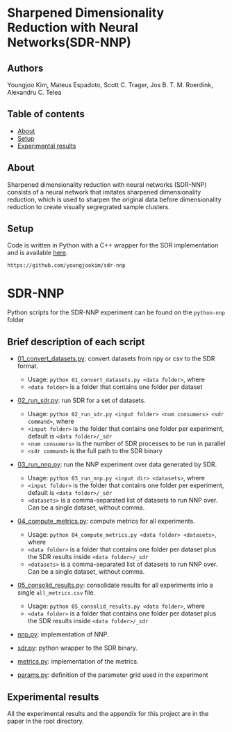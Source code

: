 # Sharpened Dimensionality Reduction with Neural Networks(SDR-NNP)
## Authors
Youngjoo Kim, Mateus Espadoto, Scott C. Trager, Jos B. T. M. Roerdink, Alexandru C. Telea

## Table of contents
* [About](#about)
* [Setup](#setup)
* [Experimental results](#experimental-results)


## About
Sharpened dimensionality reduction with neural networks (SDR-NNP) consists of a neural network that imitates sharpened dimensionality reduction, which is used to sharpen the original data before dimensionality reduction to create visually segregrated sample clusters. 


## Setup
Code is written in Python with a C++ wrapper for the SDR implementation and is available [here](https://github.com/youngjookim/sdr-nnp/Code/python-nnp).
```
https://github.com/youngjookim/sdr-nnp
```

# SDR-NNP

Python scripts for the SDR-NNP experiment can be found on the `python-nnp` folder

## Brief description of each script

- [01_convert_datasets.py](01_convert_datasets.py): convert datasets from npy or csv to the SDR format. 
    - Usage: `python 01_convert_datasets.py <data folder>`, where
    - `<data folder>` is a folder that contains one folder per dataset

- [02_run_sdr.py](02_run_sdr.py): run SDR for a set of datasets.
    - Usage: `python 02_run_sdr.py <input folder> <num consumers> <sdr command>`, where
    - `<input folder>` is the folder that contains one folder per experiment, default is `<data folder>/_sdr`
    - `<num consumers>` is the number of SDR processes to be run in parallel
    - `<sdr command>` is the full path to the SDR binary

- [03_run_nnp.py](03_run_nnp.py): run the NNP experiment over data generated by SDR.
    - Usage: `python 03_run_nnp.py <input dir> <datasets>`, where
    - `<input folder>` is the folder that contains one folder per experiment, default is `<data folder>/_sdr`
    - `<datasets>` is a comma-separated list of datasets to run NNP over. Can be a single dataset, without comma.

- [04_compute_metrics.py](04_compute_metrics.py): compute metrics for all experiments.
    - Usage: `python 04_compute_metrics.py <data folder> <datasets>`, where
    - `<data folder>` is a folder that contains one folder per dataset plus the SDR results inside `<data folder>/_sdr`
    - `<datasets>` is a comma-separated list of datasets to run NNP over. Can be a single dataset, without comma.

- [05_consolid_results.py](05_consolid_results.py): consolidate results for all experiments into a single `all_metrics.csv` file.
    - Usage: `python 05_consolid_results.py <data folder>`, where
    - `<data folder>` is a folder that contains one folder per dataset plus the SDR results inside `<data folder>/_sdr`

- [nnp.py](nnp.py): implementation of NNP.

- [sdr.py](sdr.py): python wrapper to the SDR binary.

- [metrics.py](metrics.py): implementation of the metrics.

- [params.py](params.py): definition of the parameter grid used in the experiment


## Experimental results
All the experimental results and the appendix for this project are in the paper in the root directory.
